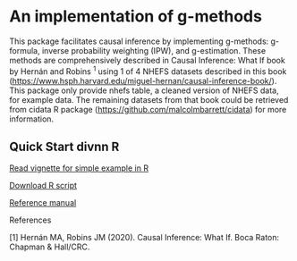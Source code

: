 # An implementation of g-methods

This package facilitates causal inference by implementing g-methods: g-formula,
inverse probability weighting (IPW), and g-estimation. These methods are
comprehensively described in Causal Inference: What If book by Hernán and Robins
<sup>1</sup> using 1 of 4 NHEFS datasets described in this book
(https://www.hsph.harvard.edu/miguel-hernan/causal-inference-book/). This
package only provide nhefs table, a cleaned version of NHEFS data, for example
data. The remaining datasets from that book could be retrieved from cidata R
package (https://github.com/malcolmbarrett/cidata) for more information.

## Quick Start divnn R

<a href="https://htmlpreview.github.io/?https://github.com/herdiantrisufriyana/gmethods/blob/main/vignettes/quick-start-R.html">
Read vignette for simple example in R</a>

<a href="https://github.com/herdiantrisufriyana/gmethods/blob/main/vignettes/quick-start.R">Download R script</a>

<a href="https://github.com/herdiantrisufriyana/gmethods/blob/main/man/gmethods_0.1.0.pdf">Reference manual</a>

References

[1] Hernán MA, Robins JM (2020). Causal Inference: What If. Boca Raton: Chapman
& Hall/CRC.
